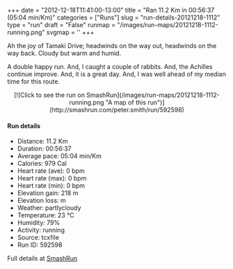 +++
date = "2012-12-18T11:41:00-13:00"
title = "Ran 11.2 Km in 00:56:37 (05:04 min/Km)"
categories = ["Runs"]
slug = "run-details-20121218-1112"
type = "run"
draft = "False"
runmap = "/images/run-maps/20121218-1112-running.png"
svgmap = '<polyline points="0 56, 1 60, 2 60, 5 58, 11 51, 18 48, 24 50, 27 47, 27 46, 30 45, 33 45, 33 45, 44 46, 47 48, 53 53, 55 54, 58 56, 62 57, 66 57, 67 57, 77 55, 83 52, 89 53, 92 54, 96 52, 100 49, 98 44, 97 40, 97 44, 100 49, 97 52, 92 53, 83 52, 72 55, 66 57, 62 57, 55 54, 46 48, 43 46, 28 45, 24 50, 19 49, 18 50, 15 50, 12 52, 11 52, 2 59">'
+++

Ah the joy of Tamaki Drive; headwinds on the way out, headwinds on the way back. Cloudy but warm and humid. 

A double happy run. And, I caught a couple of rabbits. And, the Achilles continue improve. And, it is a great day.  And, I was well ahead of my median time for this route. 



<!--more-->

<center>
[![Click to see the run on SmashRun](/images/run-maps/20121218-1112-running.png "A map of this run")](http://smashrun.com/peter.smith/run/592598)
</center>

#### Run details

* Distance: 11.2 Km
* Duration: 00:56:37
* Average pace: 05:04 min/Km
* Calories: 979 Cal
* Heart rate (ave): 0 bpm
* Heart rate (max): 0 bpm
* Heart rate (min): 0 bpm
* Elevation gain: 218 m
* Elevation loss:  m
* Weather: partlycloudy
* Temperature: 23 &deg;C
* Humidity: 79%
* Activity: running
* Source: tcxfile
* Run ID: 592598

Full details at [SmashRun](http://smashrun.com/peter.smith/run/592598)